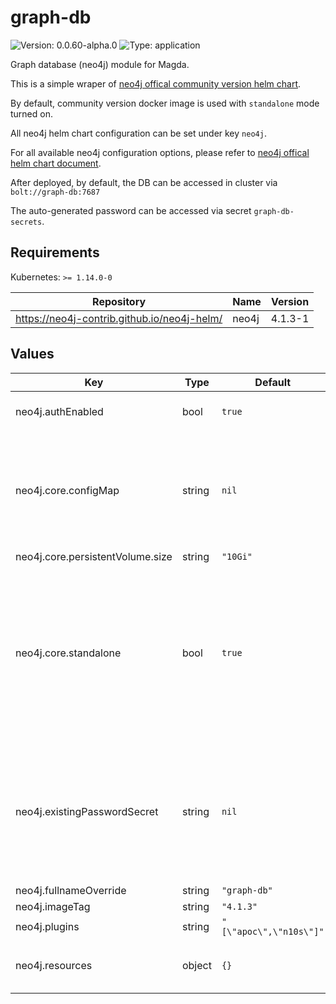 # graph-db

![Version: 0.0.60-alpha.0](https://img.shields.io/badge/Version-0.0.60--alpha.0-informational?style=flat-square) ![Type: application](https://img.shields.io/badge/Type-application-informational?style=flat-square)

Graph database (neo4j) module for Magda.

This is a simple wraper of [neo4j offical community version helm chart](https://github.com/neo4j-contrib/neo4j-helm).

By default, community version docker image is used with `standalone` mode turned on.

All neo4j helm chart configuration can be set under key `neo4j`.

For all available neo4j configuration options, please refer to [neo4j offical helm chart document](https://neo4j.com/labs/neo4j-helm/1.0.0/).

After deployed, by default, the DB can be accessed in cluster via `bolt://graph-db:7687`

The auto-generated password can be accessed via secret `graph-db-secrets`.

## Requirements

Kubernetes: `>= 1.14.0-0`

| Repository | Name | Version |
|------------|------|---------|
| https://neo4j-contrib.github.io/neo4j-helm/ | neo4j | 4.1.3-1 |

## Values

| Key | Type | Default | Description |
|-----|------|---------|-------------|
| neo4j.authEnabled | bool | `true` | whether turn on auth |
| neo4j.core.configMap | string | `nil` | Optional configmap that contains extra env vars to be set on neo4j instance. |
| neo4j.core.persistentVolume.size | string | `"10Gi"` |  |
| neo4j.core.standalone | bool | `true` | Whether to run in single-server `standalone` mode. If you need neo4j cluster, neo4j commercial version license is required. |
| neo4j.existingPasswordSecret | string | `nil` | the secret name that contains db access password leave blank then neo4j will auto create password & secret |
| neo4j.fullnameOverride | string | `"graph-db"` |  |
| neo4j.imageTag | string | `"4.1.3"` |  |
| neo4j.plugins | string | `"[\"apoc\",\"n10s\"]"` |  |
| neo4j.resources | object | `{}` | config neo4j instance resources |
